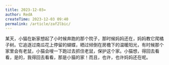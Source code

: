 ```yaml
---
title: 2023-12-03=
author: RedA
createTime: 2023-12-03 09:40
permalink: /article/zaf2lbic/
---
```

某天，小猫在新家想起了小时候奔跑的那个院子，那时候妈妈还在，妈妈教它爬橘子树。它追逐过南瓜花上停留的蝴蝶，晒过倾倒在房檐下的温暖阳光，有时候那个家里会有老鼠，小猫会嗖一下跑过去抓住老鼠，保护这个家。小猫想，得回去看看，是的，我得回去看看，那是小猫的家！而且，也许，也许妈妈还在呢。
